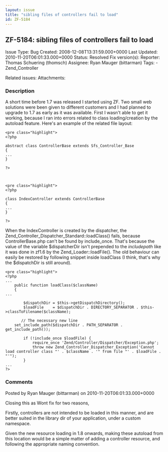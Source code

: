 ```yaml
---
layout: issue
title: "sibling files of controllers fail to load"
id: ZF-5184
---
```


ZF-5184: sibling files of controllers fail to load
--------------------------------------------------

 Issue Type: Bug Created: 2008-12-08T13:31:59.000+0000 Last Updated: 2010-11-20T06:01:33.000+0000 Status: Resolved Fix version(s): 
 Reporter:  Thomas Schuering (thomsch)  Assignee:  Ryan Mauger (bittarman)  Tags: - Zend\_Controller
 
 Related issues: 
 Attachments: 
### Description

A short time before 1.7 was released I started using ZF. Two small web solutions were been given to different customers and I had planned to upgrade to 1.7 as early as it was available. First I wasn't able to get it working, because I ran into errors related to class loading/creation by the autoload feature. Here's an example of the related file layout:

 
    <pre class="highlight">
    <?php
    
    abstract class ControllerBase extends Sfs_Controller_Base
    {
    ...
    }
    
    ?>


 
    <pre class="highlight">
    <?php
    
    class IndexController extends ControllerBase
    {
    ...
    }
    
    ?>


When the IndexController is created by the dispatcher, the Zend\_Controller\_Dispatcher\_Standard::loadClass() fails, because ControllerBase.php can't be found by include\_once. That's because the value of the variable $dispatcherDir isn't prepended to the _includepath_ like it was done in zf1.6 by the Zend\_Loader::loadFile(). The old behaviour can easily be restored by following snippet inside loadClass (I think, that's why the $dispatchDir is still around).

 
    <pre class="highlight">
    <?php
    ...
        public function loadClass($className)
        {
    ...
    
            $dispatchDir = $this->getDispatchDirectory();
            $loadFile    = $dispatchDir . DIRECTORY_SEPARATOR . $this->classToFilename($className);
    
           // The necessary new line
        set_include_path($dispatchDir . PATH_SEPARATOR . get_include_path());
    
            if (!include_once $loadFile) {
                require_once 'Zend/Controller/Dispatcher/Exception.php';
                throw new Zend_Controller_Dispatcher_Exception('Cannot load controller class "' . $className . '" from file "' . $loadFile . "'");
            }
    ...
    ?>


 

 

### Comments

Posted by Ryan Mauger (bittarman) on 2010-11-20T06:01:33.000+0000

Closing this as Wont fix for two reasons,

Firstly, controllers are not intended to be loaded in this manner, and are better suited in the library dir of your application, under a custom namespace.

Given the new resource loading in 1.8 onwards, making these autoload from this location would be a simple matter of adding a controller resource, and following the appropriate naming convention.

 

 